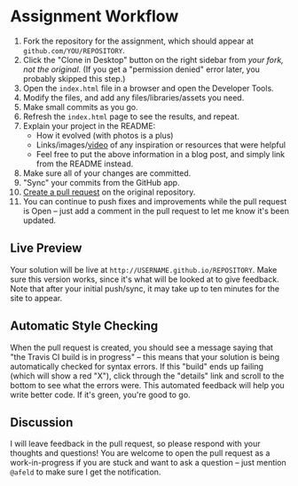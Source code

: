 # Assignment Workflow

1. Fork the repository for the assignment, which should appear at `github.com/YOU/REPOSITORY`.
1. Click the "Clone in Desktop" button on the right sidebar from *your fork, not the original*. (If you get a "permission denied" error later, you probably skipped this step.)
1. Open the `index.html` file in a browser and open the Developer Tools.
1. Modify the files, and add any files/libraries/assets you need.
1. Make small commits as you go.
1. Refresh the `index.html` page to see the results, and repeat.
1. Explain your project in the README:
    * How it evolved (with photos is a plus)
    * Links/images/[video](http://stackoverflow.com/a/14945782/358804) of any inspiration or resources that were helpful
    * Feel free to put the above information in a blog post, and simply link from the README instead.
1. Make sure all of your changes are committed.
1. "Sync" your commits from the GitHub app.
1. [Create a pull request](https://help.github.com/articles/creating-a-pull-request) on the original repository.
1. You can continue to push fixes and improvements while the pull request is Open – just add a comment in the pull request to let me know it's been updated.

## Live Preview

Your solution will be live at `http://USERNAME.github.io/REPOSITORY`. Make sure this version works, since it's what will be looked at to give feedback. Note that after your initial push/sync, it may take up to ten minutes for the site to appear.

## Automatic Style Checking

When the pull request is created, you should see a message saying that "the Travis CI build is in progress" – this means that your solution is being automatically checked for syntax errors. If this "build" ends up failing (which will show a red "X"), click through the "details" link and scroll to the bottom to see what the errors were. This automated feedback will help you write better code. If it's green, you're good to go.

## Discussion

I will leave feedback in the pull request, so please respond with your thoughts and questions! You are welcome to open the pull request as a work-in-progress if you are stuck and want to ask a question – just mention `@afeld` to make sure I get the notification.
